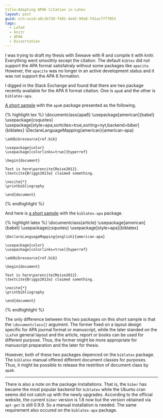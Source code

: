 ```yaml
---
title:Adopting APA6 Citation in Latex
layout: post
guid: urn:uuid:a0c3b738-f481-4a42-99a8-741ac77f7053
tags:
  - LaTeX
  - knitr
  - APA6
  - Dissertation
---
```


I was trying to draft my thesis with Sweave with R and compile it with knitr. Everything went smoothly except the citation. The default ```bibtex``` did not support the APA format satisfatraly without some packages like ```apacite```. However, the ```apacite``` was no longer in an active development status and it was not support the APA 6 formation.

I digged in the Stack Exchange and found that there are two package recently available for the APA 6 format citation. One is ```apa6``` and the other is ```biblatex-apa```. 

[A short sample](/media/pictures/test1.pdf) with the ```apa6``` package presented as the following.

{% highlight tex %}
    \documentclass{apa6}
    \usepackage[american]{babel}
    \usepackage{csquotes}
    \usepackage[style=apa,sortcites=true,sorting=nyt,backend=biber]{biblatex}
    \DeclareLanguageMapping{american}{american-apa}

    \addbibresource{ref.bib}

    \usepackage{color}
    \usepackage[colorlinks=true]{hyperref}

    \begin{document}

    Text is here\parencite{Reise2012}.
    \textcite{Briggs2013a} claimed something.
    
    \nocite{*}
    \printbibliography

    \end{document}
{% endhighlight %}

And here is [a short sample](/media/pictures/test.pdf) with the ```biblatex-apa``` package.

{% highlight latex %}
    \documentclass{article}
    \usepackage[american]{babel}
    \usepackage{csquotes}
    \usepackage[style=apa]{biblatex}

    \DeclareLanguageMapping{english}{american-apa}

    \usepackage{color}
    \usepackage[colorlinks=true]{hyperref}

    \addbibresource{ref.bib}

    \begin{document}

    Text is here\parencite{Reise2012}.
    \textcite{Briggs2013a} claimed something.

    \nocite{*}
    \printbibliography

    \end{document}
{% endhighlight %}

The only difference between this two packages on this short sample is that the ```\documentclass{}``` argument. The former fixed on a layout design specific for APA journal format or manuscript, while the later standed on the ```\LaTeX``` general layout and the article, report or books can be used for different purpose. Thus, the former might be more appropriate for manuscript preparation and the later for thesis.

However, both of these two packages depenced on the ```biblatex``` package. The ```biblatex``` manual offered different document classes for purposes. Thus, it might be possible to release the restrition of document class by ```apa6```.

---------------------------------------------------------------

There is also a note on the package installations. That is, the ```biber``` has became the most popular backend for ```biblatex``` while the Ubuntu cran seems did not catch up with the newly upgrades. According to the official website, the current ```biber``` version is 1.8 now but the version obtained via ```apt-get``` is still 0.9.9. So a manual installation is needed. The same requirement also occured on the ```biblatex-apa``` package. 
